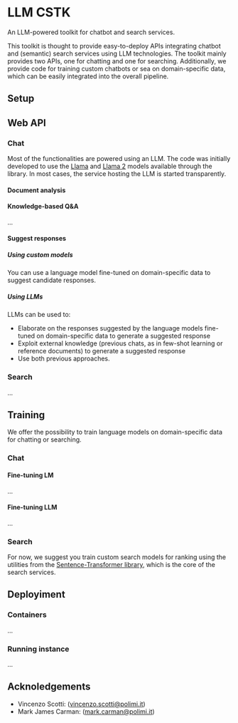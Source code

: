 # LLM CSTK

An LLM-powered toolkit for chatbot and search services.

This toolkit is thought to provide easy-to-deploy APIs integrating chatbot and (semantic) search services using LLM technologies.
The toolkit mainly provides two APIs, one for chatting and one for searching.
Additionally, we provide code for training custom chatbots or sea on domain-specific data, which can be easily integrated into the overall pipeline.

## Setup

## Web API

### Chat

Most of the functionalities are powered using an LLM.
The code was initially developed to use the [Llama]() and [Llama 2]() models available through the []() library.
In most cases, the service hosting the LLM is started transparently.

#### Document analysis

#### Knowledge-based Q&A

...

#### Suggest responses



##### Using custom models

You can use a language model fine-tuned on domain-specific data to suggest candidate responses.

##### Using LLMs

LLMs can be used to:
- Elaborate on the responses suggested by the language models fine-tuned on domain-specific data to generate a suggested response
- Exploit external knowledge (previous chats, as in few-shot learning or reference documents) to generate a suggested response
- Use both previous approaches.

### Search

...

## Training

We offer the possibility to train language models on domain-specific data for chatting or searching.

### Chat

#### Fine-tuning LM

...

#### Fine-tuning LLM

...

### Search

For now, we suggest you train custom search models for ranking using the utilities from the [Sentence-Transformer library](https://www.sbert.net), which is the core of the search services.

## Deployiment

### Containers 

...

### Running instance

...

## Acknoledgements

- Vincenzo Scotti: ([vincenzo.scotti@polimi.it](mailto:vincenzo.scotti@polimi.it))
- Mark James Carman: ([mark.carman@polimi.it](mailto:mark.carman@.polimi.it))
